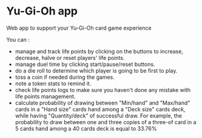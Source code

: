 # Yu-Gi-Oh app
Web app to support your Yu-Gi-Oh card game experience

You can :
- manage and track life points by clicking on the buttons to increase, decrease, halve or reset players' life points.
- manage duel time by clicking start/pause/reset buttons.
- do a die roll to determine which player is going to be first to play.
- toss a coin if needed during the games.
- note a token stats to remind it.
- check life points logs to make sure you haven't done any mistake with life points management.
- calculate probability of drawing between "Min/hand" and "Max/hand" cards in a "Hand size" cards hand among a "Deck size" cards deck, while having "Quantity/deck" of successful draw.
For example, the probability to draw between one and three copies of a three-of card in a 5 cards hand among a 40 cards deck is equal to 33.76%
